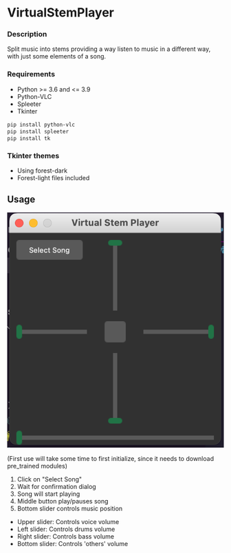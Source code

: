 # VirtualStemPlayer

### Description

Split music into stems providing a way listen to music in a different way, with just some elements of a song.

### Requirements

- Python >= 3.6 and <= 3.9
- Python-VLC 
- Spleeter
- Tkinter

```
pip install python-vlc
pip install spleeter
pip install tk
```

### Tkinter themes
- Using forest-dark
- Forest-light files included


## Usage

![UI Image](images/UI.png)

(First use will take some time to first initialize, since it needs to download pre_trained modules)

1. Click on "Select Song"
2. Wait for confirmation dialog
3. Song will start playing
4. Middle button play/pauses song
5. Bottom slider controls music position

- Upper slider: Controls voice volume
- Left slider: Controls drums volume
- Right slider: Controls bass volume
- Bottom slider: Controls 'others' volume 

